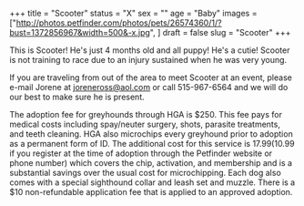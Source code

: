 +++
title = "Scooter"
status = "X"
sex = ""
age = "Baby"
images = ["http://photos.petfinder.com/photos/pets/26574360/1/?bust=1372856967&width=500&-x.jpg",
]
draft = false
slug = "Scooter"
+++

This is Scooter! He's just 4 months old and all puppy! He's a cutie! Scooter is not training to race due to an injury sustained when he was very young.


If you are traveling from out of the area to meet Scooter at an event, please e-mail Jorene at joreneross@aol.com or call 515-967-6564 and we will do our best to make sure he is present.

The adoption fee for greyhounds through HGA is $250. This fee pays for medical costs including spay/neuter surgery, shots, parasite treatments, and teeth cleaning. HGA also microchips every greyhound prior to adoption as a permanent form of ID. The additional cost for this service is $17.99 ($10.99 if you register at the time of adoption through the Petfinder website or phone number) which covers the chip, activation, and membership and is a substantial savings over the usual cost for microchipping. Each dog also comes with a special sighthound collar and leash set and muzzle. There is a $10 non-refundable application fee that is applied to an approved adoption.

